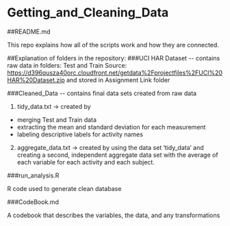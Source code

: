 # Getting_and_Cleaning_Data

##README.md

This repo explains how all of the scripts work and how they are connected.

##Explanation of folders in the repository:
###UCI HAR Dataset -- contains raw data in folders: Test and Train 
Source: https://d396qusza40orc.cloudfront.net/getdata%2Fprojectfiles%2FUCI%20HAR%20Dataset.zip
and stored in Assignment Link folder

###Cleaned_Data -- contains final data sets created from raw data

1. tidy_data.txt → created by

  * merging Test and Train data
  * extracting the mean and standard deviation for each measurement 
  * labeling descriptive labels for activity names 
 
2. aggregate_data.txt → created by using the data set ‘tidy_data’ and creating a second, independent aggregate data set with the average of each variable for each activity and each subject.

###run_analysis.R

R code used to generate clean database

###CodeBook.md

A codebook that describes the variables, the data, and any transformations 

